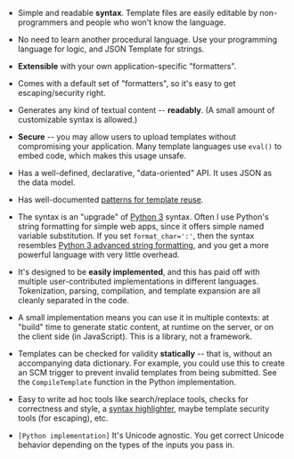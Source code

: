   * Simple and readable **syntax**.  Template files are easily editable by non-programmers and people who won't know the language.
  * No need to learn another procedural language.  Use your programming language for logic, and JSON Template for strings.
  * **Extensible** with your own application-specific "formatters".
  * Comes with a default set of "formatters", so it's easy to get escaping/security right.
  * Generates any kind of textual content -- **readably**.  (A small amount of customizable syntax is allowed.)
  * **Secure** -- you may allow users to upload templates without compromising your application.  Many template languages use `eval()` to embed code, which makes this usage unsafe.
  * Has a well-defined, declarative, "data-oriented" API.  It uses JSON as the data model.
  * Has well-documented [patterns for template reuse](http://json-template.googlecode.com/svn/trunk/doc/On-Design-Minimalism.html).
  * The syntax is an "upgrade" of [Python 3](http://www.python.org/download/releases/3.0/) syntax.  Often I use Python's string formatting for simple web apps, since it offers simple named variable substitution.  If you set `format_char=':'`, then the syntax resembles [Python 3 advanced string formatting](http://www.python.org/dev/peps/pep-3101/), and you get a more powerful language with very little overhead.

  * It's designed to be **easily implemented**, and this has paid off with multiple user-contributed implementations in different languages.  Tokenization, parsing, compilation, and template expansion are all cleanly separated in the code.
  * A small implementation means you can use it in multiple contexts: at "build" time to generate static content, at runtime on the server, or on the client side (in JavaScript).  This is a library, not a framework.
  * Templates can be checked for validity **statically** -- that is, without an accompanying data dictionary.  For example, you could use this to create an SCM trigger to prevent invalid templates from being submitted.  See the `CompileTemplate` function in the Python implementation.
  * Easy to write ad hoc tools like search/replace tools, checks for correctness and style, a [syntax highlighter](http://json-template.googlecode.com/svn/trunk/python/highlight.py), maybe template security tools (for escaping), etc.

  * `[Python implementation]` It's Unicode agnostic.  You get correct Unicode behavior depending on the types of the inputs you pass in.